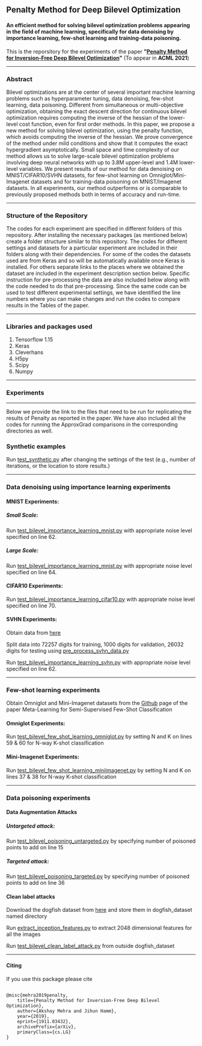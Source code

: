 ## Penalty Method for Deep Bilevel Optimization

#### An efficient method for solving bilevel optimization problems appearing in the field of machine learning, specifically for data denoising by importance learning, few-shot learning and training-data poisoning.

This is the reporsitory for the experiments of the paper <b>"[Penalty Method for Inversion-Free Deep Bilevel Optimization](https://arxiv.org/pdf/1911.03432.pdf)"</b> (To appear in <b>ACML 2021</b>)
<hr>

### Abstract
Bilevel optimizations are at the center of several important machine learning problems such as hyperparameter tuning, data denoising, few-shot learning, data poisoning. Different from simultaneous or multi-objective optimization, obtaining the exact descent direction for continuous bilevel optimization requires computing the inverse of the hessian of the lower-level cost function, even for first order methods. In this paper, we propose a new method for solving bilevel optimization, using the penalty function, which avoids computing the inverse of the hessian. We prove convergence of the method under mild conditions and show that it computes the exact hypergradient asymptotically. Small space and time complexity of our method allows us to solve large-scale bilevel optimization problems involving deep neural networks with up to 3.8M upper-level and 1.4M lower-level variables. We present results of our method for data denoising on MNIST/CIFAR10/SVHN datasets, for few-shot learning on Omniglot/Mini-Imagenet datasets and for training-data poisoning on MNIST/Imagenet datasets. In all experiments, our method outperforms or is comparable to previously proposed methods both in terms of accuracy and run-time.
<hr>

### Structure of the Repository
The codes for each experiment are specified in different folders of this repository. After installing the necessary packages (as mentioned below) create a folder structure similar to this repository. The codes for different settings and datasets for a particular experiment are included in their folders along with their dependencies. For some of the codes the datasets used are from Keras and so will be automatically available once Keras is installed. For others separate links to the places where we obtained the dataset are included in the experiment description section below. Specific instruction for pre-processing the data are also included below along with the code needed to do that pre-processing. Since the same code can be used to test different experimental settings, we have identified the line numbers where you can make changes and run the codes to compare results in the Tables of the paper. 
<hr>

### Libraries and packages used
1. Tensorflow 1.15
2. Keras
3. Cleverhans
4. H5py
5. Scipy
6. Numpy
<hr>

### Experiments
<hr>
Below we provide the link to the files that need to be run for replicating the results of Penalty as reported in the paper. We have also included all the codes for running the ApproxGrad comparisons in the corresponding directories as well. 

### Synthetic examples
Run [test_synthetic.py](applications/synthetic_examples/test_synthetic.py) after changing the settings of the test (e.g., number of iterations, or the location to store results.)
<hr>

### Data denoising using importance learning experiments
#### MNIST Experiments:

##### Small Scale:
Run [test_bilevel_importance_learning_mnist.py](applications/data_denoising/mnist_experiments/small_scale/test_bilevel_importance_learning_mnist.py)  with appropriate noise level specified on line 62.

##### Large Scale:   
Run [test_bilevel_importance_learning_mnist.py](applications/data_denoising/mnist_experiments/large_scale/Penalty/test_bilevel_importance_learning_mnist.py) with appropriate noise level specified on line 64. 

#### CIFAR10 Experiments:	
Run [test_bilevel_importance_learning_cifar10.py](applications/data_denoising/cifar10_experiments/Penalty/test_bilevel_importance_learning_cifar10.py) with appropriate noise level specified on line 70. 

#### SVHN Experiments:
Obtain data from [here](http://ufldl.stanford.edu/housenumbers/)
	
Split data into 72257 digits for training, 1000 digits for validation, 26032 digits for testing using [pre_process_svhn_data.py](applications/data_denoising/svhn_experiments/Penalty/pre_process_svhn_data.py)
	
Run [test_bilevel_importance_learning_svhn.py](applications/data_denoising/svhn_experiments/Penalty/test_bilevel_importance_learning_svhn.py) with appropriate noise level specified on line 62. 
<hr>

### Few-shot learning experiments
Obtain Omniglot and Mini-Imagenet datasets from the [Github](https://github.com/renmengye/few-shot-ssl-public) page of the paper Meta-Learning for Semi-Supervised Few-Shot Classification 

#### Omniglot Experiments:
Run [test_bilevel_few_shot_learning_omniglot.py](applications/few_shot_learning/omniglot_experiments/Penalty/test_bilevel_few_shot_learning_omniglot.py) by setting N and K on lines 59 & 60 for N-way K-shot classification 

#### Mini-Imagenet Experiments:
Run [test_bilevel_few_shot_learning_miniimagenet.py](applications/few_shot_learning/mini-imagenet_experiments/Penalty/test_bilevel_few_shot_learning_miniimagenet.py) by setting N and K on lines 37 & 38 for N-way K-shot classification 
<hr>

### Data poisoning experiments

#### Data Augmentation Attacks

##### Untargeted attack:	
Run [test_bilevel_poisoning_untargeted.py](applications/data_poisoning/data_augmentation_attacks/untargeted_attacks/Penalty/test_bilevel_poisoning_untargeted.py) by specifying number of poisoned points to add on line 15
		
##### Targeted attack:
Run [test_bilevel_poisoning_targeted.py](applications/data_poisoning/data_augmentation_attacks/targeted_attacks/Penalty/test_bilevel_poisoning_targeted.py) by specifying number of poisoned points to add on line 36
	
#### Clean label attacks
Download the dogfish dataset from [here](https://worksheets.codalab.org/bundles/0x550cd344825049bdbb865b887381823c/) and store them in dogfish_dataset named directory

Run [extract_inception_features.py](applications/data_poisoning/clean_label_attacks/dogfish_dataset/extract_inception_features.py) to extract 2048 dimensional features for all the images 

Run [test_bilevel_clean_label_attack.py](applications/data_poisoning/clean_label_attacks/test_bilevel_clean_label_attack.py) from outside dogfish_dataset 
<hr>

#### Citing
If you use this package please cite
<pre>
<code>
@misc{mehra2019penalty,
    title={Penalty Method for Inversion-Free Deep Bilevel Optimization},
    author={Akshay Mehra and Jihun Hamm},
    year={2019},
    eprint={1911.03432},
    archivePrefix={arXiv},
    primaryClass={cs.LG}
}
</code>
</pre>
